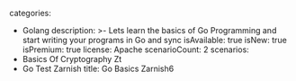categories:
  - Golang
description: >-
  Lets learn the basics of Go Programming and start writing your programs in Go and sync
isAvailable: true
isNew: true
isPremium: true
license: Apache
scenarioCount: 2
scenarios: 
- Basics Of Cryptography Zt
- Go Test Zarnish
title: Go Basics Zarnish6
